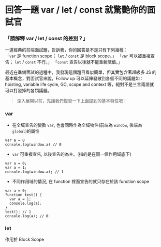 # 回答一題 var / let / const 就驚艷你的面試官

### 「請解釋 var / let / const 的差別？」

一道經典的前端面試題，告訴我，你的回答是不是只有下列幾種：<br>
「`var` 是 function scope； `let` / `const` 是 block scope。」
「`var` 可以被重複宣告； `let` / `const` 不行。」
「`const` 宣告以後就不能重新賦值。」

最近在準備面試的過程中，我發現這個題目看似簡單，但其實包含著超級多 JS 的基本概念，對面試官來說，Follow up 可以延伸發散到各個不同的議題如：hoisting, variable life cycle, GC, scope and context 等，絕對不是三言兩語就可以打發掉的各類議題。

> 深入展開以前，先讓我們複習一下上面提到的基本特性吧！

### var

- 在全域宣告的變數 `var`, 也會同時作為全域物件(前端為 `window`, 後端為 `global`)的屬性

```
var a = 0
console.log(window.a) // 0
```

- `var` 可重複宣告, 以後宣告的為主。(指的是在同一個作用域底下)

```
var a = 0;
var a = 1;
console.log(window.a); // 1
```

- 不同作用域的情況, 在 function 裡面宣告的就只存在於該 function scope

```
var a = 0;
function test() {
  var a = 1;
  console.log(a);
}
test(); // 1
console.log(a); // 0
```

### let

作用於 Block Scope
